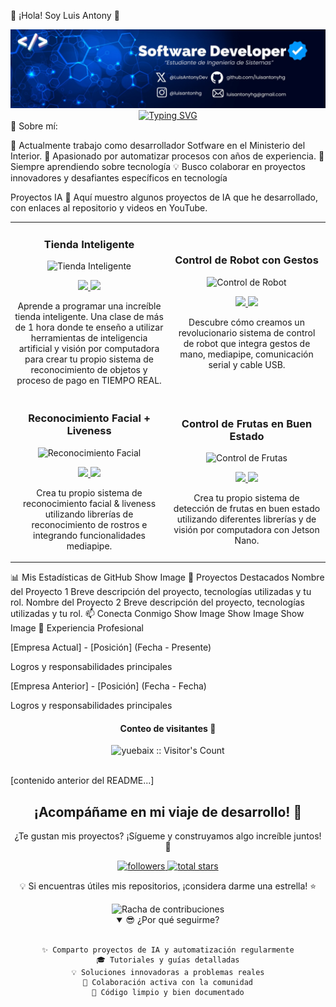 👋 ¡Hola! Soy Luis Antony 🚀
<div align="center">
  <img src="./mibanner.jpeg" alt="vacio">
</div>
<div align="center">
  <a href="https://git.io/typing-svg">
    <img src="https://readme-typing-svg.demolab.com?font=Fira+Code&weight=600&size=28&duration=4000&pause=1000&color=36BCF7&center=true&vCenter=true&width=600&lines=Desarrollador+de+Software;Apasionado+por+la+Tecnolog%C3%ADa;Creando+Soluciones+Innovadoras;Siempre+Aprendiendo" alt="Typing SVG" />
  </a>
</div>
🚀 Sobre mí:

💼 Actualmente trabajo como desarrollador Sotfware en el Ministerio del Interior.
🌱 Apasionado por automatizar procesos con años de experiencia.
👯 Siempre aprendiendo sobre tecnología
💡 Busco colaborar en proyectos innovadores y desafiantes específicos en tecnología

Proyectos IA 🤖
Aquí muestro algunos proyectos de IA que he desarrollado, con enlaces al repositorio y videos en YouTube.
<table>
<tr>
    <td width="50%">
        <h3 align="center">Tienda Inteligente</h3>
        <div align="center">
            <img src="/api/placeholder/400/320" alt="Tienda Inteligente" width="400px" height="300px">
            <p>
                <a href="https://github.com/tu-usuario/tienda-inteligente">
                    <img src="https://img.shields.io/badge/Código-181717?style=for-the-badge&logo=github&logoColor=white">
                </a>
                <a href="https://youtube.com/tu-video">
                    <img src="https://img.shields.io/badge/YouTube-FF0000?style=for-the-badge&logo=youtube&logoColor=white">
                </a>
            </p>
            <p>Aprende a programar una increíble tienda inteligente. Una clase de más de 1 hora donde te enseño a utilizar herramientas de inteligencia artificial y visión por computadora para crear tu propio sistema de reconocimiento de objetos y proceso de pago en TIEMPO REAL.</p>
        </div>
    </td>
    <td width="50%">
        <h3 align="center">Control de Robot con Gestos</h3>
        <div align="center">
            <img src="/api/placeholder/400/320" alt="Control de Robot" width="400px" height="300px">
            <p>
                <a href="https://github.com/tu-usuario/control-robot">
                    <img src="https://img.shields.io/badge/Código-181717?style=for-the-badge&logo=github&logoColor=white">
                </a>
                <a href="https://youtube.com/tu-video">
                    <img src="https://img.shields.io/badge/YouTube-FF0000?style=for-the-badge&logo=youtube&logoColor=white">
                </a>
            </p>
            <p>Descubre cómo creamos un revolucionario sistema de control de robot que integra gestos de mano, mediapipe, comunicación serial y cable USB.</p>
        </div>
    </td>
</tr>
<tr>
    <td width="50%">
        <h3 align="center">Reconocimiento Facial + Liveness</h3>
        <div align="center">
            <img src="/api/placeholder/400/320" alt="Reconocimiento Facial" width="400px" height="300px">
            <p>
                <a href="https://github.com/tu-usuario/reconocimiento-facial">
                    <img src="https://img.shields.io/badge/Código-181717?style=for-the-badge&logo=github&logoColor=white">
                </a>
                <a href="https://youtube.com/tu-video">
                    <img src="https://img.shields.io/badge/YouTube-FF0000?style=for-the-badge&logo=youtube&logoColor=white">
                </a>
            </p>
            <p>Crea tu propio sistema de reconocimiento facial & liveness utilizando librerías de reconocimiento de rostros e integrando funcionalidades mediapipe.</p>
        </div>
    </td>
    <td width="50%">
        <h3 align="center">Control de Frutas en Buen Estado</h3>
        <div align="center">
            <img src="/api/placeholder/400/320" alt="Control de Frutas" width="400px" height="300px">
            <p>
                <a href="https://github.com/tu-usuario/control-frutas">
                    <img src="https://img.shields.io/badge/Código-181717?style=for-the-badge&logo=github&logoColor=white">
                </a>
                <a href="https://youtube.com/tu-video">
                    <img src="https://img.shields.io/badge/YouTube-FF0000?style=for-the-badge&logo=youtube&logoColor=white">
                </a>
            </p>
            <p>Crea tu propio sistema de detección de frutas en buen estado utilizando diferentes librerías y de visión por computadora con Jetson Nano.</p>
        </div>
    </td>
</tr>
</table>
📊 Mis Estadísticas de GitHub
Show Image
🌟 Proyectos Destacados
Nombre del Proyecto 1
Breve descripción del proyecto, tecnologías utilizadas y tu rol.
Nombre del Proyecto 2
Breve descripción del proyecto, tecnologías utilizadas y tu rol.
📫 Conecta Conmigo
Show Image
Show Image
Show Image
💼 Experiencia Profesional

[Empresa Actual] - [Posición] (Fecha - Presente)

Logros y responsabilidades principales


[Empresa Anterior] - [Posición] (Fecha - Fecha)

Logros y responsabilidades principales


<h4 align="center">Conteo de visitantes 👀</h4>
<p align="center"><img src="https://profile-counter.glitch.me/{luisantonyhg}/count.svg" alt="yuebaix :: Visitor's Count" /></p>
<br/>
[contenido anterior del README...]

<div align="center">
  <h2>¡Acompáñame en mi viaje de desarrollo! 🚀</h2>
  <p>¿Te gustan mis proyectos? ¡Sígueme y construyamos algo increíble juntos! 👋</p>
  
  <a href="https://github.com/luisantonyhg?tab=followers">
    <img alt="followers" title="Sígueme en Github" src="https://custom-icon-badges.demolab.com/github/followers/luisantonyhg?color=236ad3&labelColor=1155ba&style=for-the-badge&logo=person-add&label=Follow&logoColor=white"/>
  </a>
  <a href="https://github.com/luisantonyhg?tab=repositories&sort=stargazers">
    <img alt="total stars" title="Total de estrellas en GitHub" src="https://custom-icon-badges.demolab.com/github/stars/luisantonyhg?color=55960c&style=for-the-badge&labelColor=488207&logo=star"/>
  </a>
  
  <p>💡 Si encuentras útiles mis repositorios, ¡considera darme una estrella! ⭐️</p>
  
  <img src="https://github-readme-streak-stats.herokuapp.com/?user=luisantonyhg&theme=radical&hide_border=true" alt="Racha de contribuciones"/>
  
  <details open>
    <summary>😎 ¿Por qué seguirme?</summary>
    <br>
    
    ✨ Comparto proyectos de IA y automatización regularmente
    🎓 Tutoriales y guías detalladas
    💡 Soluciones innovadoras a problemas reales
    🤝 Colaboración activa con la comunidad
    🚀 Código limpio y bien documentado
  </details>
</div>

